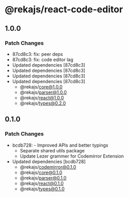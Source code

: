 # @rekajs/react-code-editor

## 1.0.0

### Patch Changes

- 87cd8c3: fix: peer deps
- 87cd8c3: fix: code editor lag
- Updated dependencies [87cd8c3]
- Updated dependencies [87cd8c3]
- Updated dependencies [87cd8c3]
- Updated dependencies [87cd8c3]
  - @rekajs/core@1.0.0
  - @rekajs/parser@1.0.0
  - @rekajs/react@1.0.0
  - @rekajs/types@0.2.0

## 0.1.0

### Patch Changes

- bcdb728: - Improved APIs and better typings
  - Separate shared utils package
  - Update Lezer grammer for Codemirror Extension
- Updated dependencies [bcdb728]
  - @rekajs/codemirror@0.1.0
  - @rekajs/core@0.1.0
  - @rekajs/parser@0.1.0
  - @rekajs/react@0.1.0
  - @rekajs/types@0.1.0

